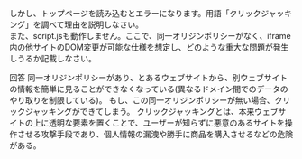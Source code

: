 しかし、トップページを読み込むとエラーになります。用語「クリックジャッキング」を調べて理由を説明しなさい。<br>
また、script.jsも動作しません。ここで、同一オリジンポリシーがなく、iframe内の他サイトのDOM変更が可能な仕様を想定し、どのような重大な問題が発生しうるか記載しなさい。

回答
同一オリジンポリシーがあり、とあるウェブサイトから、別ウェブサイトの情報を簡単に見ることができなくなっている(異なるドメイン間でのデータのやり取りを制限している)。
もし、この同一オリジンポリシーが無い場合、クリックジャッキングができてしまう。
クリックジャッキングとは、本来ウェブサイトの上に透明な要素を置くことで、ユーザーが知らずに悪意のあるサイトを操作させる攻撃手段であり、個人情報の漏洩や勝手に商品を購入させるなどの危険がある。